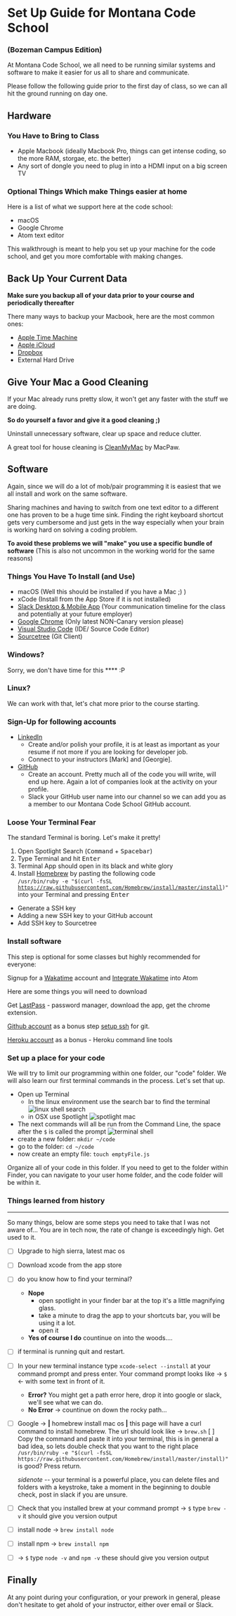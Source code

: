 # Set Up Guide for Montana Code School
### (Bozeman Campus Edition)

At Montana Code School, we all need to be running similar systems and software to make it easier for us all to share and communicate.

Please follow the following guide prior to the first day of class, so we can all hit the ground running on day one.

## Hardware

### You Have to Bring to Class
* Apple Macbook (ideally Macbook Pro, things can get intense coding, so the more RAM, storgae, etc. the better)
* Any sort of dongle you need to plug in into a HDMI input on a big screen TV 

### Optional Things Which make Things easier at home
Here is a list of what we support here at the code school:

* macOS 
* Google Chrome
* Atom text editor

This walkthrough is meant to help you set up your machine for the code school, and get you more comfortable with making changes.

## Back Up Your Current Data

**Make sure you backup all of your data prior to your course and periodically thereafter**

There many ways to backup your Macbook, here are the most common ones:

* [Apple Time Machine](https://support.apple.com/mac-backup/)
* [Apple iCloud](https://support.apple.com/mac-backup/)
* [Dropbox](https://www.dropbox.com/)
* External Hard Drive

## Give Your Mac a Good Cleaning
If your Mac already runs pretty slow, it won't get any faster with the stuff we are doing.

**So do yourself a favor and give it a good cleaning ;)**

Uninstall unnecessary software, clear up space and reduce clutter.

A great tool for house cleaning is [CleanMyMac](https://macpaw.com/cleanmymac) by MacPaw.

## Software
Again, since we will do a lot of mob/pair programming it is easiest that we all install and work on the same software.

Sharing machines and having to switch from one text editor to a different one has proven to be a huge time sink. Finding the right keyboard shortcut gets very cumbersome and just gets in the way especially when your brain is working hard on solving a coding problem.

**To avoid these problems we will "make" you use a specific bundle of software** (This is also not uncommon in the working world for the same reasons)

### Things You Have To Install (and Use)
* macOS (Well this should be installed if you have a Mac ;) )
* xCode (Install from the App Store if it is not installed)
* [Slack Desktop & Mobile App](https://slack.com/downloads/) (Your communication timeline for the class and potentially at your future employer)
* [Google Chrome](https://www.google.com/chrome/) (Only latest NON-Canary version please)
* [Visual Studio Code](https://code.visualstudio.com/download) (IDE/ Source Code Editor)
* [Sourcetree](https://www.sourcetreeapp.com/) (Git Client)


### Windows?
Sorry, we don't have time for this **** :P

### Linux?
We can work with that, let's chat more prior to the course starting.

### Sign-Up for following accounts
* [LinkedIn](http://linkedin.com)
  * Create and/or polish your profile, it is at least as important as your resume if not more if you are looking for developer job. 
  * Connect to your instructors [Mark] and [Georgie].
* [GitHub](http://github.com)
  * Create an account. Pretty much all of the code you will write, will end up here. Again a lot of companies look at the activity on your profile.
  * Slack your GitHub user name into our channel so we can add you as a member to our Montana Code School GitHub account.

### Loose Your Terminal Fear

The standard Terminal is boring. Let's make it pretty!
1. Open Spotlight Search (<kbd>Command</kbd> + <kbd>Spacebar</kbd>)
2. Type Terminal and hit <kbd>Enter</kbd>
3. Terminal App should open in its black and white glory
4. Install [Homebrew](https://brew.sh/) by pasting the following code<br><code>/usr/bin/ruby -e "$(curl -fsSL https://raw.githubusercontent.com/Homebrew/install/master/install)"</code><br>into your Terminal and pressing <kbd>Enter</kbd>
* Generate a SSH key
* Adding a new SSH key to your GitHub account
* Add SSH key to Sourcetree

### Install software

This step is optional for some classes but highly recommended for everyone:

Signup for a [Wakatime](https://wakatime.com) account and [Integrate Wakatime](https://wakatime.com/atom) into Atom

Here are some things you will need to download

Get [LastPass](https://www.lastpass.com/) - password manager, download the app, get the chrome extension.

[Github account](https://github.com/) as a bonus step [setup ssh](https://help.github.com/articles/adding-a-new-ssh-key-to-your-github-account/) for git.

[Heroku account](https://www.heroku.com/) as a bonus - Heroku command line tools

### Set up a place for your code

We will try to limit our programming within one folder, our "code" folder. We will also learn our first terminal commands in the process. Let's set that up.

* Open up Terminal
  * In the linux environment use the search bar to find the terminal
   ![linux shell search](http://linuxbsdos.com/wp-content/uploads/2012/09/Shell.png)
  * in OSX use Spotlight
   ![spotlight mac](https://support.apple.com/library/APPLE/APPLECARE_ALLGEOS/Product_Help/en_US/PUBLIC_USERS/135122/S0071_SpotlightMenu.png)
* The next commands will all be run from the Command Line, the space after the `$` is called the prompt
   ![terminal shell](https://www.howtogeek.com/wp-content/uploads/2016/10/xansiweather-mac-terminal.png.pagespeed.gp+jp+jw+pj+ws+js+rj+rp+rw+ri+cp+md.ic.eKbZVGPsfl.png)
* create a new folder: `mkdir ~/code`
* go to the folder: `cd ~/code`
* now create an empty file: `touch emptyFile.js`

Organize all of your code in this folder. If you need to get to the folder within Finder, you can navigate to your user home folder, and the code folder will be within it.

### Things learned from history 
****

So many things, below are some steps you need to take that I was not aware of...  You are in tech now, the rate of change is exceedingly high.  Get used to it.

 - [ ] Upgrade to high sierra, latest mac os
 - [ ] Download xcode from the app store
 - [ ] do you know how to find your terminal?
   - **Nope**
     - open spotlight in your finder bar at the top it's a little magnifying glass.
     - take a minute to drag the app to your shortcuts bar, you will be using it a lot.
     - open it
   - **Yes of course I do** countinue on into the woods....
   
- [ ] if terminal is running quit and restart.
- [ ] In your new terminal instance type `xcode-select --install` at your command prompt and press enter. Your command prompt looks like -> `$` <- with some text in front of it.
    - **Error?** You might get a path error here, drop it into google or slack, we'll see what we can do.
    - **No Error** -> countinue on down the rocky path...
- [ ] Google -> **|** homebrew install mac os **|** this page will have a curl command to install homebrew. The url should look like -> `brew.sh`
 [ ] Copy the command and paste it into your terminal, this is in general a bad idea, so lets double check that you want to the right place `/usr/bin/ruby -e "$(curl -fsSL https://raw.githubusercontent.com/Homebrew/install/master/install)"
` is good? Press return.

  *sidenote --* your terminal is a powerful place, you can delete files and folders with a keystroke, take a moment in the beginning to double check, post in slack if you are unsure.
   
 - [ ] Check that you installed brew at your command prompt -> `$` type `brew -v` it should give you version output

 - [ ] install node -> `brew install node`
 - [ ] install npm -> `brew install npm`
 - [ ] -> `$` type `node -v` and `npm -v` these should give you version output

## Finally

At any point during your configuration, or your prework in general, please don't hesitate to get ahold of your instructor, either over email or Slack.
